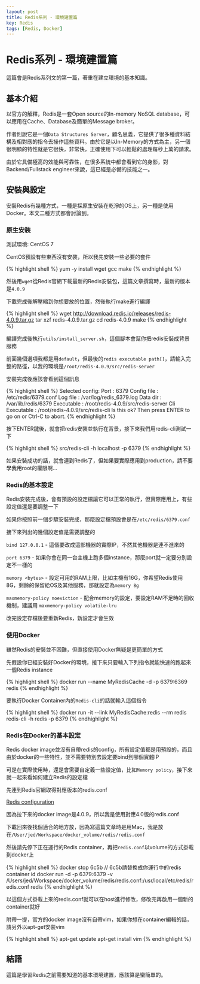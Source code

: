 ```yaml
---
layout: post
title: Redis系列 - 環境建置篇
key: Redis
tags: [Redis, Docker]
---
```

# Redis系列 - 環境建置篇

這篇會是Redis系列文的第一篇，著重在建立環境的基本知識。

## 基本介紹

以官方的解釋，Redis是一套Open source的In-memory NoSQL database，可以應用在Cache、Database及簡單的Message broker。

作者則說它是一個`Data Structures Server`，顧名思義，它提供了很多種資料結構及相對應的指令去操作這些資料。由於它是以In-Memory的方式為主，另一個很明顯的特性就是它很快，非常快，正確使用下可以輕鬆的處理每秒上萬的請求。

由於它具備極高的效能與可靠性，在很多系統中都會看到它的身影，對Backend/Fullstack engineer來說，這已經是必備的技能之一。
<!--more-->

## 安裝與設定

安裝Redis有幾種方式，一種是採原生安裝在乾淨的OS上，另一種是使用Docker。本文二種方式都會討論到。

### 原生安裝

測試環境: CentOS 7

CentOS預設有些東西沒有安裝，所以我先安裝一些必要的套件

{% highlight shell %}
yum -y install wget gcc make
{% endhighlight %}

然後用`wget`從Redis官網下載最新的Redis安裝包，這篇文章撰寫時，最新的版本是`4.0.9`

下載完成後解壓縮到你想要放的位置，然後執行make進行編譯

{% highlight shell %}
wget http://download.redis.io/releases/redis-4.0.9.tar.gz
tar xzf redis-4.0.9.tar.gz
cd redis-4.0.9
make
{% endhighlight %}

編譯完成後執行`utils/install_server.sh`，這個腳本會幫你把redis安裝成背景服務

前面幾個選項我都是用`default`，但最後的`redis executable path[]`，請輸入完整的路徑，以我的環境是`/root/redis-4.0.9/src/redis-server`

安裝完成後應該會看到這個訊息

{% highlight shell %}
Selected config:
Port           : 6379
Config file    : /etc/redis/6379.conf
Log file       : /var/log/redis_6379.log
Data dir       : /var/lib/redis/6379
Executable     : /root/redis-4.0.9/src/redis-server
Cli Executable : /root/redis-4.0.9/src/redis-cli
Is this ok? Then press ENTER to go on or Ctrl-C to abort.
{% endhighlight %}

按下ENTER鍵後，就會把redis安裝並執行在背景，接下來我們用redis-cli測試一下

{% highlight shell %}
src/redis-cli -h localhost -p 6379
{% endhighlight %}

如果安裝成功的話，就會連到Redis了，但如果要實際應用到production，請不要學我用root的權限啊…

### Redis的基本設定

Redis安裝完成後，會有預設的設定檔讓它可以正常的執行，但實際應用上，有些設定值還是要調整一下

如果你按照前一個步驟安裝完成，那麼設定檔預設會是在`/etc/redis/6379.conf`

接下來列出的幾個設定值是需要調整的

`bind 127.0.0.1` - 這個要改成這部機器的實際IP，不然其他機器是連不進來的

`port 6379` - 如果你會在同一台主機上跑多個instance，那麼port就一定要分別設定不一樣的

`memory <bytes>` - 設定可用的RAM上限，比如主機有16G，你希望Redis使用8G，剩餘的保留給OS及其他服務，那就設定為`memory 8g`

`maxmemory-policy noeviction` - 配合memory的設定，要設定RAM不足時的回收機制，建議用 `maxmemory-policy volatile-lru`

改完設定存檔後要重新Redis，新設定才會生效

### 使用Docker

雖然Redis的安裝並不困難，但直接使用Docker無疑是更簡單的方式

先假設你已經安裝好Docker的環境，接下來只要輸入下列指令就能快速的跑起來一個Redis instance

{% highlight shell %}
docker run --name MyRedisCache -d -p 6379:6369 redis
{% endhighlight %}

要執行Docker Container內的`Redis-cli`的話就輸入這個指令

{% highlight shell %}
docker run -it --link MyRedisCache:redis --rm redis redis-cli -h redis -p 6379
{% endhighlight %}

### Redis在Docker的基本設定

Redis docker image並沒有自帶redis的config，所有設定值都是用預設的，而且由於docker的一些特性，並不需要特別去設定要bind到哪個實體IP

可是在實際使用時，還是會需要自定義一些設定值，比如`Memory policy`，接下來就一起來看如何建立Redis的設定檔

先連到Redis官網取得對應版本的redis.conf

<a href="https://redis.io/topics/config" target="_blank">Redis configuration</a>

因為拉下來的docker image是4.0.9，所以我是使用對應4.0版的redis.conf

下載回來後找個適合的地方放，因為寫這篇文章時是用Mac，我是放在`/User/jed/Workspace/docker_volume/redis/redis.conf`

然後請先停下正在運行的Redis container，再把`redis.conf`以volume的方式掛載到docker上

{% highlight shell %}
docker stop 6c5b // 6c5b請替換成你運行中的redis container id
docker run -d -p 6379:6379 -v /Users/jed/Workspace/docker_volume/redis/redis.conf:/usr/local/etc/redis/redis.conf redis
{% endhighlight %}

以這個方式掛載上來的redis.conf就可以在host進行修改，修改完再啟用一個新的container就好

附帶一提，官方的docker image沒有自帶vim，如果你想在container編輯的話，請另外以apt-get安裝vim

{% highlight shell %}
apt-get update
apt-get install vim
{% endhighlight %}

## 結語

這篇是學習Redis之前需要知道的基本環境建置，應該算是蠻簡單的。